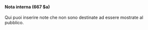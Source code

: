 #### Nota interna (667 $a) 

Qui puoi inserire note che non sono destinate ad essere mostrate al pubblico. 